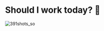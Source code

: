 # Should I work today? 💼

![391shots_so](https://github.com/rubenpachecomatas/should-i-work-today/assets/43571185/bf0a81a5-b07b-47f4-8452-748bd3d7d0e7)
